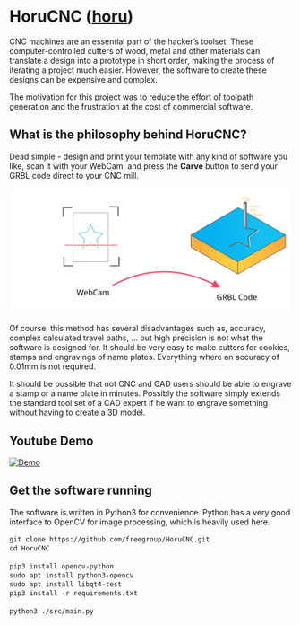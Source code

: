 # HoruCNC ([horu](https://glosbe.com/ja/en/horu))

CNC machines are an essential part of the hacker’s toolset. These computer-controlled cutters of wood, metal and other materials can translate a design into a prototype in short order, making the process of iterating a project much easier. However, the software to create these designs can be expensive and complex.

The motivation for this project was to reduce the effort of toolpath generation and the frustration at the cost of commercial software. 

## What is the philosophy behind HoruCNC?
Dead simple - design and print your template with any kind of software you like, scan it with your WebCam, and press the **Carve** button to send your GRBL code direct to your CNC mill.

 
![teaser](./images/teaser.svg)

Of course, this method has several disadvantages such as, accuracy, complex calculated travel paths, ... but high precision is not what the software is designed for. It should be very easy to make cutters for cookies, stamps and engravings of name plates. Everything where an accuracy of 0.01mm is not required.

It should be possible that not CNC and CAD users should be able to engrave a stamp or a name plate in minutes. Possibly the software simply extends the standard tool set of a CAD expert if he want to engrave something without having to create a 3D model.

## Youtube Demo
    
[![Demo](http://img.youtube.com/vi/Wjtr2Kol8Lw/0.jpg)](http://www.youtube.com/watch?v=Wjtr2Kol8Lw "")    
    
## Get the software running
The software is written in Python3 for convenience. Python has a very good interface to OpenCV for image processing, which is heavily used here.

``` 
git clone https://github.com/freegroup/HoruCNC.git
cd HoruCNC

pip3 install opencv-python
sudo apt install python3-opencv
sudo apt install libqt4-test
pip3 install -r requirements.txt

python3 ./src/main.py
```
